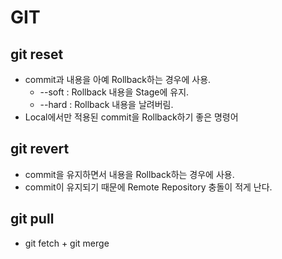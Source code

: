 # GIT

## git reset

- commit과 내용을 아예 Rollback하는 경우에 사용.
  - --soft : Rollback 내용을 Stage에 유지.
  - --hard : Rollback 내용을 날려버림.
- Local에서만 적용된 commit을 Rollback하기 좋은 명령어

## git revert

- commit을 유지하면서 내용을 Rollback하는 경우에 사용.
- commit이 유지되기 때문에 Remote Repository 충돌이 적게 난다.

## git pull

- git fetch + git merge
